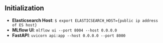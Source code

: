 ## Initialization
- **Elasticsearch Host**: `$ export ELASTICSEARCH_HOST={public ip address of ES host}`
- **MLflow UI**: `mlflow ui --port 8004 --host 0.0.0.0`
- **FastAPI**: `uvicorn api:app --host 0.0.0.0 --port 8000`